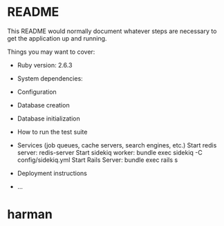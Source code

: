 # README

This README would normally document whatever steps are necessary to get the
application up and running.

Things you may want to cover:

* Ruby version: 2.6.3

* System dependencies:

* Configuration

* Database creation

* Database initialization

* How to run the test suite

* Services (job queues, cache servers, search engines, etc.)
  Start redis server: redis-server
  Start sidekiq worker: bundle exec sidekiq -C config/sidekiq.yml
  Start Rails Server: bundle exec rails s
* Deployment instructions

* ...
# harman

